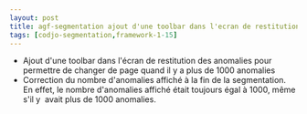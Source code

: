 ```yaml
---
layout: post
title: agf-segmentation ajout d'une toolbar dans l'ecran de restitution des anomalies
tags: [codjo-segmentation,framework-1-15]
---
```

* Ajout d'une toolbar dans l'écran de restitution des anomalies pour permettre de changer de page quand il y a plus de 1000 anomalies
* Correction du nombre d'anomalies affiché à la fin de la segmentation. En effet, le nombre d'anomalies affiché était toujours égal à 1000, même s'il y&nbsp; avait plus de 1000 anomalies.